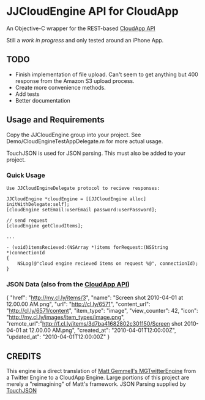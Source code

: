 # JJCloudEngine API for CloudApp

An Objective-C wrapper for the REST-based [CloudApp API](http://support.getcloudapp.com/faqs/developers/api) 

Still a *work in progress* and only tested around an iPhone App.

## TODO

* Finish implementation of file upload. Can't seem to get anything but 400 response from the Amazon S3 upload process.
* Create more convenience methods.
* Add tests
* Better documentation

## Usage and Requirements

Copy the JJCloudEngine group into your project. See Demo/CloudEngineTestAppDelegate.m for more actual usage.

TouchJSON is used for JSON parsing. This must also be added to your project.

### Quick Usage

	Use JJCloudEngineDelegate protocol to recieve responses:

	JJCloudEngine *cloudEngine = [[JJCloudEngine alloc] initWithDelegate:self];
	[cloudEngine setEmail:userEmail password:userPassword];

	// send request
	[cloudEngine getCloudItems];

	...
	
	- (void)itemsRecieved:(NSArray *)items forRequest:(NSString *)connectionId
	{
		NSLog(@"cloud engine recieved items on request %@", connectionId);
	}
	
### JSON Data (also from the [CloudApp API](http://support.getcloudapp.com/faqs/developers/api))

{
  "href": "http://my.cl.ly/items/3",
  "name": "Screen shot 2010-04-01 at 12.00.00 AM.png",
  "url": "http://cl.ly/6571",
  "content_url": "http://cl.ly/6571/content",
  "item_type": "image",
  "view_counter": 42,
  "icon": "http://my.cl.ly/images/item_types/image.png",
  "remote_url":"http://f.cl.ly/items/3d7ba41682802c301150/Screen shot 2010-04-01 at 12.00.00 AM.png",
  "created_at": "2010-04-01T12:00:00Z",
  "updated_at": "2010-04-01T12:00:00Z"
}
	
## CREDITS

This engine is a direct translation of [Matt Gemmell's MGTwitterEngine](http://github.com/mattgemmell/MGTwitterEngine) from a Twitter Engine to a CloudApp Engine. Large portions of this project are merely a "reimagining" of Matt's framework.
JSON Parsing supplied by [TouchJSON](http://code.google.com/p/touchcode/wiki/TouchJSON)